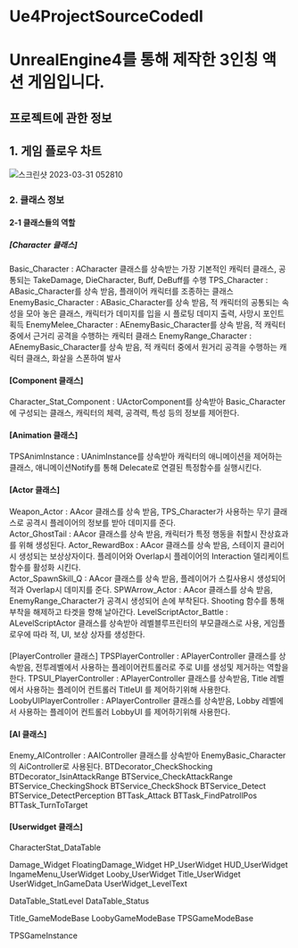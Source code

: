 # Ue4ProjectSourceCodedI
# UnrealEngine4를 통해 제작한 3인칭 액션 게임입니다.


## 프로젝트에 관한 정보
## 1. 게임 플로우 차트

![스크린샷 2023-03-31 052810](https://user-images.githubusercontent.com/85017198/228956615-da278aba-7889-4aa5-9b30-9af6976d4446.png)


### 2. 클래스 정보
#### 2-1 클래스들의 역할
##### [Character 클래스]
Basic_Character : ACharacter 클래스를 상속받는 가장 기본적인 캐릭터 클래스, 공통되는 TakeDamage, DieCharacter, Buff, DeBuff를 수행
TPS_Character : ABasic_Character를 상속 받음, 플래이어 캐릭터를 조종하는 클래스
EnemyBasic_Character : ABasic_Character를 상속 받음, 적 캐릭터의 공통되는 속성을 모아 놓은 클래스, 캐릭터가 데미지를 입을 시 플로팅 데미지 출력, 사망시 포인트 획득
EnemyMelee_Character : AEnemyBasic_Character를 상속 받음, 적 캐릭터 중에서 근거리 공격을 수행하는 캐릭터 클래스
EnemyRange_Character : AEnemyBasic_Character를 상속 받음, 적 캐릭터 중에서 원거리 공격을 수행하는 캐릭터 클래스, 화살을 스폰하여 발사


#### [Component 클래스]
Character_Stat_Component : UActorComponent를 상속받아 Basic_Character에 구성되는 클래스, 캐릭터의 체력, 공격력, 특성 등의 정보를 제어한다. 


#### [Animation 클래스]
TPSAnimInstance : UAnimInstance를 상속받아 캐릭터의 애니메이션을 제어하는 클래스, 애니메이션Notify를 통해 Delecate로 연결된 특정함수를 실행시킨다. 


#### [Actor 클래스]
Weapon_Actor : AAcor 클래스를 상속 받음, TPS_Character가 사용하는 무기 클래스로 공격시 플레이어의 정보를 받아 데미지를 준다.  
Actor_GhostTail : AAcor 클래스를 상속 받음, 캐릭터가 특정 행동을 취할시 잔상효과를 위해 생성된다.
Actor_RewardBox : AAcor 클래스를 상속 받음, 스테이지 클리어시 생성되는 보상상자이다. 플레이어와 Overlap시 플레이어의 Interaction 델리케이트 함수를 활성화 시킨다.  
Actor_SpawnSkill_Q : AAcor 클래스를 상속 받음, 플레이어가 스킬사용시 생성되어 적과 Overlap시 데미지를 준다.
SPWArrow_Actor : AAcor 클래스를 상속 받음, EnemyRange_Character가 공격시 생성되어 손에 부착된다. Shooting 함수를 통해 부착을 해제하고 타겟을 향해 날아간다.
LevelScriptActor_Battle : ALevelScriptActor 클래스를 상속받아 레벨블루프린터의 부모클래스로 사용, 게임플로우에 따라 적, UI, 보상 상자를 생성한다.


#### 
[PlayerController 클래스]
TPSPlayerController : APlayerController 클래스를 상속받음, 전투레벨에서 사용하는 플레이어컨트롤러로 주로 UI를 생성및 제거하는 역할을 한다.
TPSUI_PlayerController : APlayerController 클래스를 상속받음, Title 레벨에서 사용하는 플레이어 컨트롤러 TitleUI 를 제어하기위해 사용한다.
LoobyUIPlayerController : APlayerController 클래스를 상속받음, Lobby 레벨에서 사용하는 플레이어 컨트롤러 LobbyUI 를 제어하기위해 사용한다.


#### [AI 클래스]
Enemy_AIController : AAIController 클래스를 상속받아 EnemyBasic_Character의 AiController로 사용된다. 
BTDecorator_CheckShocking
BTDecorator_IsinAttackRange
BTService_CheckAttackRange
BTService_CheckingShock
BTService_CheckShock
BTService_Detect
BTService_DetectPerception
BTTask_Attack
BTTask_FindPatrollPos
BTTask_TurnToTarget

#### [Userwidget 클래스]







CharacterStat_DataTable

Damage_Widget
FloatingDamage_Widget
HP_UserWidget
HUD_UserWidget
IngameMenu_UserWidget
Looby_UserWidget
Title_UserWidget
UserWidget_InGameData
UserWidget_LevelText

DataTable_StatLevel
DataTable_Status









Title_GameModeBase
LoobyGameModeBase
TPSGameModeBase

TPSGameInstance




















